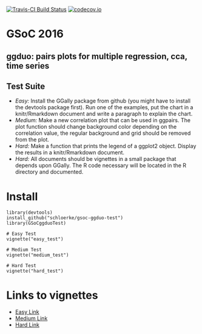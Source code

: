 [![Travis-CI Build Status](https://travis-ci.org/schloerke/gsoc-ggduo-test.svg?branch=master)](https://travis-ci.org/schloerke/gsoc-ggduo-test)
[![codecov.io](https://codecov.io/github/schloerke/gsoc-ggduo-test/coverage.svg?branch=master)](https://codecov.io/github/schloerke/gsoc-ggduo-test?branch=master)


# GSoC 2016
## ggduo: pairs plots for multiple regression, cca, time series

## Test Suite
* *Easy:* Install the GGally package from github (you might have to install the devtools package first). Run one of the examples, put the chart in a knitr/Rmarkdown document and write a paragraph to explain the chart.
* *Medium:* Make a new correlation plot that can be used in ggpairs. The plot function should change background color depending on the correlation value, the regular background and grid should be removed from the plot.
* *Hard:* Make a function that prints the legend of a ggplot2 object. Display the results in a knitr/Rmarkdown document.
* *Hard:* All documents should be vignettes in a small package that depends upon GGally. The R code necessary will be located in the R directory and documented.

# Install
```{r}
library(devtools)
install_github("schloerke/gsoc-ggduo-test")
library(GSoCggduoTest)

# Easy Test
vignette("easy_test")

# Medium Test
vignette("medium_test")

# Hard Test
vignette("hard_test")
```

# Links to vignettes
* [Easy Link](https://schloerke.github.io/gsoc-ggduo-test/easy_test.html)
* [Medium Link](https://schloerke.github.io/gsoc-ggduo-test/medium_test.html)
* [Hard Link](https://schloerke.github.io/gsoc-ggduo-test/hard_test.html)
